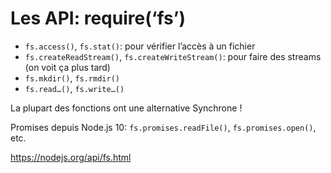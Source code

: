 # Les API: require(‘fs’)

* `fs.access()`, `fs.stat()`: pour vérifier l’accès à un fichier
* `fs.createReadStream()`, `fs.createWriteStream()`: pour faire des streams (on voit ça plus tard)
* `fs.mkdir()`, `fs.rmdir()`
* `fs.read…()`, `fs.write…()`

La plupart des fonctions ont une alternative Synchrone !

Promises depuis Node.js 10: `fs.promises.readFile()`, `fs.promises.open()`, etc.

https://nodejs.org/api/fs.html
<!-- .element: class="credits" -->

